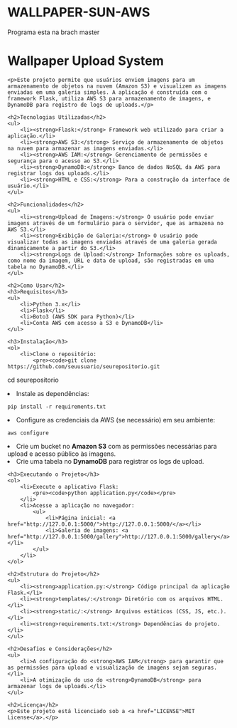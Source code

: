 # WALLPAPER-SUN-AWS

Programa esta na brach master


<!DOCTYPE html>
<html lang="pt-br">
<head>
    <meta charset="UTF-8">
    <meta name="viewport" content="width=device-width, initial-scale=1.0">
    <title>Wallpaper Upload System</title>
</head>
<body>
    <h1>Wallpaper Upload System</h1>

    <p>Este projeto permite que usuários enviem imagens para um armazenamento de objetos na nuvem (Amazon S3) e visualizem as imagens enviadas em uma galeria simples. A aplicação é construída com o framework Flask, utiliza AWS S3 para armazenamento de imagens, e DynamoDB para registro de logs de uploads.</p>

    <h2>Tecnologias Utilizadas</h2>
    <ul>
        <li><strong>Flask:</strong> Framework web utilizado para criar a aplicação.</li>
        <li><strong>AWS S3:</strong> Serviço de armazenamento de objetos na nuvem para armazenar as imagens enviadas.</li>
        <li><strong>AWS IAM:</strong> Gerenciamento de permissões e segurança para o acesso ao S3.</li>
        <li><strong>DynamoDB:</strong> Banco de dados NoSQL da AWS para registrar logs dos uploads.</li>
        <li><strong>HTML e CSS:</strong> Para a construção da interface de usuário.</li>
    </ul>

    <h2>Funcionalidades</h2>
    <ul>
        <li><strong>Upload de Imagens:</strong> O usuário pode enviar imagens através de um formulário para o servidor, que as armazena no AWS S3.</li>
        <li><strong>Exibição de Galeria:</strong> O usuário pode visualizar todas as imagens enviadas através de uma galeria gerada dinamicamente a partir do S3.</li>
        <li><strong>Logs de Upload:</strong> Informações sobre os uploads, como nome da imagem, URL e data de upload, são registradas em uma tabela no DynamoDB.</li>
    </ul>

    <h2>Como Usar</h2>
    <h3>Requisitos</h3>
    <ul>
        <li>Python 3.x</li>
        <li>Flask</li>
        <li>Boto3 (AWS SDK para Python)</li>
        <li>Conta AWS com acesso a S3 e DynamoDB</li>
    </ul>

    <h3>Instalação</h3>
    <ol>
        <li>Clone o repositório:
            <pre><code>git clone https://github.com/seuusuario/seurepositorio.git
cd seurepositorio</code></pre>
        </li>
        <li>Instale as dependências:
            <pre><code>pip install -r requirements.txt</code></pre>
        </li>
        <li>Configure as credenciais da AWS (se necessário) em seu ambiente:
            <pre><code>aws configure</code></pre>
        </li>
        <li>Crie um bucket no <strong>Amazon S3</strong> com as permissões necessárias para upload e acesso público às imagens.</li>
        <li>Crie uma tabela no <strong>DynamoDB</strong> para registrar os logs de upload.</li>
    </ol>

    <h3>Executando o Projeto</h3>
    <ol>
        <li>Execute o aplicativo Flask:
            <pre><code>python application.py</code></pre>
        </li>
        <li>Acesse a aplicação no navegador:
            <ul>
                <li>Página inicial: <a href="http://127.0.0.1:5000/">http://127.0.0.1:5000/</a></li>
                <li>Galeria de imagens: <a href="http://127.0.0.1:5000/gallery">http://127.0.0.1:5000/gallery</a></li>
            </ul>
        </li>
    </ol>

    <h2>Estrutura do Projeto</h2>
    <ul>
        <li><strong>application.py:</strong> Código principal da aplicação Flask.</li>
        <li><strong>templates/:</strong> Diretório com os arquivos HTML.</li>
        <li><strong>static/:</strong> Arquivos estáticos (CSS, JS, etc.).</li>
        <li><strong>requirements.txt:</strong> Dependências do projeto.</li>
    </ul>

    <h2>Desafios e Considerações</h2>
    <ul>
        <li>A configuração do <strong>AWS IAM</strong> para garantir que as permissões para upload e visualização de imagens sejam seguras.</li>
        <li>A otimização do uso do <strong>DynamoDB</strong> para armazenar logs de uploads.</li>
    </ul>

    <h2>Licença</h2>
    <p>Este projeto está licenciado sob a <a href="LICENSE">MIT License</a>.</p>
</body>
</html>
